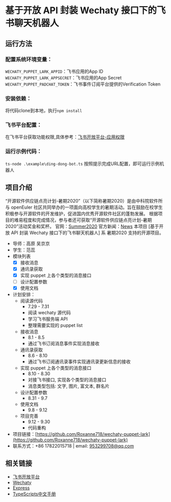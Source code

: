 # 基于开放 API 封装 Wechaty 接口下的飞书聊天机器人

## 运行方法

### 配置系统环境变量：
`WECHATY_PUPPET_LARK_APPID`：飞书应用的App ID
`WECHATY_PUPPET_LARK_APPSECRET`：飞书应用的App Secret
`WECHATY_PUPPET_PADCHAT_TOKEN`：飞书事件订阅平台提供的Verification Token

### 安装依赖：
将代码clone到本地，执行`npm install`

### 飞书平台配置：
在飞书平台获取功能权限,具体参考：[飞书开放平台-应用权限](https://open.feishu.cn/document/ukTMukTMukTM/uQjN3QjL0YzN04CN2cDN)

### 运行示例代码：
`ts-node .\example\ding-dong-bot.ts`
按照提示完成URL配置，即可运行示例机器人

## 项目介绍

“开源软件供应链点亮计划-暑期2020”（以下简称暑期2020）是由中科院软件所与 openEuler 社区共同举办的一项面向高校学生的暑期活动。旨在鼓励在校学生积极参与开源软件的开发维护，促进国内优秀开源软件社区的蓬勃发展。
根据项目的难易程度和完成情况，参与者还可获取“开源软件供应链点亮计划-暑期2020”活动奖金和奖杯。
官网：[Summer2020](https://isrc.iscas.ac.cn/summer2020) 官方新闻：[News](http://www.iscas.ac.cn/xshd2016/xshy2016/202004/t20200426_5563484.html)
本项目 [基于开放 API 封装 Wechaty 接口下的飞书聊天机器人] 系 暑期2020 支持的开源项目。

- 导师：高原 吴京京
- 学生：范蕊
- 模块列表
  - [x] 接收消息
  - [x] 通讯录获取
  - [x] 实现 puppet 上各个类型的消息接口
  - [ ] 设计配置参数
  - [x] 使用文档
- 计划安排：
  - 阅读源代码
    - 7.29 - 7.31
    - 阅读 wechaty 源代码
    - 学习飞书服务端 API
    - 整理需要实现的 puppet list
  - 接收消息
    - 8.1 - 8.5
    - 通过飞书订阅消息事件实现消息接收
  - 通讯录获取
    - 8.6 - 8.10
    - 通过飞书订阅通讯录事件实现通讯录更新信息的接收
  - 实现 puppet 上各个类型的消息接口
    - 8.10 - 8.30
    - 对接飞书接口, 实现各个类型的消息接口
    - 消息类型包括: 文字, 图片, 富文本, 群名片
  - 设计配置参数
    - 8.31 - 9.7
  - 使用文档
    - 9.8 - 9.12
  - 项目完善
    - 9.12 - 9.30
    - 代码重构
- 项目链接：[https://github.com/Roxanne718/wechaty-puppet-lark](https://github.com/Roxanne718/wechaty-puppet-lark)
- 联系方式：+86 17822015718 | email: 953299708@qq.com

## 相关链接

- [飞书开放平台](https://open.feishu.cn/document/ukTMukTMukTM/uUTNz4SN1MjL1UzM)
- [Wechaty](https://wechaty.js.org/v/zh/)
- [Express](https://www.runoob.com/nodejs/nodejs-express-framework.html)
- [TypeScripts中文手册](https://www.tslang.cn/docs/handbook/basic-types.html)
